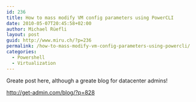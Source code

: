 ```yaml
---
id: 236
title: How to mass modify VM config parameters using PowerCLI
date: 2010-05-07T20:45:58+02:00
author: Michael Rüefli
layout: post
guid: http://www.miru.ch/?p=236
permalink: /how-to-mass-modify-vm-config-parameters-using-powercli/
categories:
  - Powershell
  - Virtualization
---
```

Greate post here, although a greate blog for datacenter admins!

<a href="http://get-admin.com/blog/?p=828" target="_blank">http://get-admin.com/blog/?p=828</a>